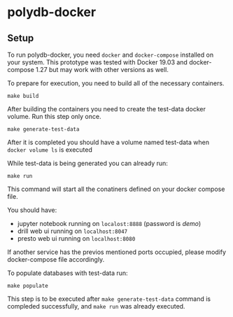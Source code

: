 # polydb-docker

## Setup
To run polydb-docker, you need `docker` and `docker-compose` installed on your system.
This prototype was tested with Docker 19.03 and docker-compose 1.27 but may work with other versions as well.

To prepare for execution, you need to build all of the necessary containers.
```
make build
```

After building the containers you need to create the test-data docker volume. Run this step only once.

```
make generate-test-data
```

After it is completed you should have a volume named test-data when `docker volume ls` is executed

While test-data is being generated you can already run:
```
make run
``` 
This command will start all the conatiners defined on your docker compose file. 

You should have: 
- jupyter notebook running on `localost:8888` (password is _demo_)
- drill web ui running on `localhost:8047`
- presto web ui running on `localhost:8080`

If another service has the previos mentioned ports occupied, please modify docker-compose file accordingly. 

To populate databases with test-data run:
```
make populate
```
This step is to be executed after `make generate-test-data` command is compleded successfully, and `make run` was already executed.